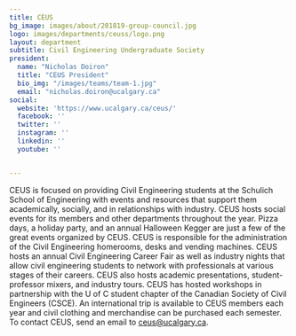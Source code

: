 ```yaml
---
title: CEUS
bg_image: images/about/201819-group-council.jpg
logo: images/departments/ceuss/logo.png
layout: department
subtitle: Civil Engineering Undergraduate Society
president:
  name: "Nicholas Doiron"
  title: "CEUS President"
  bio_img: "/images/teams/team-1.jpg"
  email: "nicholas.doiron@ucalgary.ca"
social:
  website: 'https://www.ucalgary.ca/ceus/'
  facebook: ''
  twitter: ''
  instagram: ''
  linkedin: ''
  youtube: ''


---
```

CEUS is focused on providing Civil Engineering students at the Schulich School of Engineering with events and resources that support them academically, socially, and in relationships with industry. CEUS hosts social events for its members and other departments throughout the year. Pizza days, a holiday party, and an annual Halloween Kegger are just a few of the great events organized by CEUS. CEUS is responsible for the administration of the Civil Engineering homerooms, desks and vending machines. CEUS hosts an annual Civil Engineering Career Fair as well as industry nights that allow civil engineering students to network with professionals at various stages of their careers. CEUS also hosts academic presentations, student-professor mixers, and industry tours. CEUS has hosted workshops in partnership with the U of C student chapter of the Canadian Society of Civil Engineers (CSCE). An international trip is available to CEUS members each year and civil clothing and merchandise can be purchased each semester. To contact CEUS, send an email to ceus@ucalgary.ca.